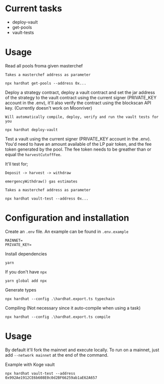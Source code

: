 # Current tasks

- deploy-vault
- get-pools
- vault-tests

# Usage

Read all pools froma given masterchef

`Takes a masterchef address as parameter`

```
npx hardhat get-pools --address 0x...
```

Deploy a strategy contract, deploy a vault contract and set the jar address of the strategy to the vault contract using the current signer (PRIVATE_KEY account in the .env), it'll also verify the contract using the blockscan API key. (Currently doesn't work on Moonriver)

`Will automatically compile, deploy, verify and run the vault tests for you`

```
npx hardhat deploy-vault
```

Test a vault using the current signer (PRIVATE_KEY account in the .env). You'd need to have an amount available of the LP pair token, and the fee token generated by the pool. The fee token needs to be greather than or equal the `harvestCutoffFee`.

It'll test for;

`Deposit -> harvest -> withdraw`

`emergencyWithdraw() gas estimates`

`Takes a masterchef address as parameter`

```
npx hardhat vault-test --address 0x...
```

# Configuration and installation

Create an `.env` file. An example can be found in `.env.example`

```
MAINNET=
PRIVATE_KEY=
```

Install dependencies

```
yarn
```

If you don't have `npx`

```
yarn global add npx
```

Generate types

```
npx hardhat --config .\hardhat.export.ts typechain
```

Compiling (Not necessary since it auto-compile when using a task)

```
npx hardhat --config .\hardhat.export.ts compile
```

# Usage

By default it'll fork the mainnet and execute locally.
To run on a mainnet, just add `--network mainnet` at the end of the command.

Example with Koge vault

```
npx hardhat vault-test --address 0x992Ae1912CE6b608E0c0d2BF66259ab1aE62A657
```
